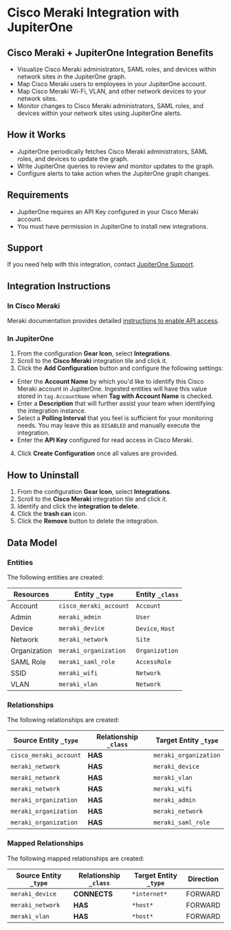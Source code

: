 # Cisco Meraki Integration with JupiterOne

## Cisco Meraki + JupiterOne Integration Benefits

- Visualize Cisco Meraki administrators, SAML roles, and devices within network sites in the JupiterOne graph.
- Map Cisco Meraki users to employees in your JupiterOne account.
- Map Cisco Meraki Wi-Fi, VLAN, and other network devices to your network sites.
- Monitor changes to Cisco Meraki administrators, SAML roles, and devices within your network sites using JupiterOne alerts.

## How it Works

- JupiterOne periodically fetches Cisco Meraki administrators, SAML roles, and devices to update the graph.
- Write JupiterOne queries to review and monitor updates to the graph.
- Configure alerts to take action when the JupiterOne graph changes.

## Requirements

- JupiterOne requires an API Key configured in your Cisco Meraki account.
- You must have permission in JupiterOne to install new integrations.

## Support

If you need help with this integration, contact [JupiterOne Support](https://community.askj1.com).

## Integration Instructions

### In Cisco Meraki

Meraki documentation provides detailed [instructions to enable API access](https://documentation.meraki.com/zGeneral_Administration/Other_Topics/The_Cisco_Meraki_Dashboard_API).

### In JupiterOne

1. From the configuration **Gear Icon**, select **Integrations**.
2. Scroll to the **Cisco Meraki** integration tile and click it.
3. Click the **Add Configuration** button and configure the following settings:

- Enter the **Account Name** by which you'd like to identify this Cisco Meraki account in JupiterOne. Ingested entities will have this value stored in `tag.AccountName` when **Tag with Account Name** is checked.
- Enter a **Description** that will further assist your team when identifying the integration instance.
- Select a **Polling Interval** that you feel is sufficient for your monitoring needs. You may leave this as `DISABLED` and manually execute the integration.
- Enter the **API Key** configured for read access in Cisco Meraki.

4. Click **Create Configuration** once all values are provided.

## How to Uninstall

1. From the configuration **Gear Icon**, select **Integrations**.
2. Scroll to the **Cisco Meraki** integration tile and click it.
3. Identify and click the **integration to delete**.
4. Click the **trash can** icon.
5. Click the **Remove** button to delete the integration.

<!-- {J1_DOCUMENTATION_MARKER_START} -->
<!--
********************************************************************************
NOTE: ALL OF THE FOLLOWING DOCUMENTATION IS GENERATED USING THE
"j1-integration document" COMMAND. DO NOT EDIT BY HAND! PLEASE SEE THE DEVELOPER
DOCUMENTATION FOR USAGE INFORMATION:

https://github.com/JupiterOne/sdk/blob/main/docs/integrations/development.md
********************************************************************************
-->

## Data Model

### Entities

The following entities are created:

| Resources    | Entity `_type`         | Entity `_class`  |
| ------------ | ---------------------- | ---------------- |
| Account      | `cisco_meraki_account` | `Account`        |
| Admin        | `meraki_admin`         | `User`           |
| Device       | `meraki_device`        | `Device`, `Host` |
| Network      | `meraki_network`       | `Site`           |
| Organization | `meraki_organization`  | `Organization`   |
| SAML Role    | `meraki_saml_role`     | `AccessRole`     |
| SSID         | `meraki_wifi`          | `Network`        |
| VLAN         | `meraki_vlan`          | `Network`        |

### Relationships

The following relationships are created:

| Source Entity `_type`  | Relationship `_class` | Target Entity `_type` |
| ---------------------- | --------------------- | --------------------- |
| `cisco_meraki_account` | **HAS**               | `meraki_organization` |
| `meraki_network`       | **HAS**               | `meraki_device`       |
| `meraki_network`       | **HAS**               | `meraki_vlan`         |
| `meraki_network`       | **HAS**               | `meraki_wifi`         |
| `meraki_organization`  | **HAS**               | `meraki_admin`        |
| `meraki_organization`  | **HAS**               | `meraki_network`      |
| `meraki_organization`  | **HAS**               | `meraki_saml_role`    |

### Mapped Relationships

The following mapped relationships are created:

| Source Entity `_type` | Relationship `_class` | Target Entity `_type` | Direction |
| --------------------- | --------------------- | --------------------- | --------- |
| `meraki_device`       | **CONNECTS**          | `*internet*`          | FORWARD   |
| `meraki_network`      | **HAS**               | `*host*`              | FORWARD   |
| `meraki_vlan`         | **HAS**               | `*host*`              | FORWARD   |

<!--
********************************************************************************
END OF GENERATED DOCUMENTATION AFTER BELOW MARKER
********************************************************************************
-->
<!-- {J1_DOCUMENTATION_MARKER_END} -->
